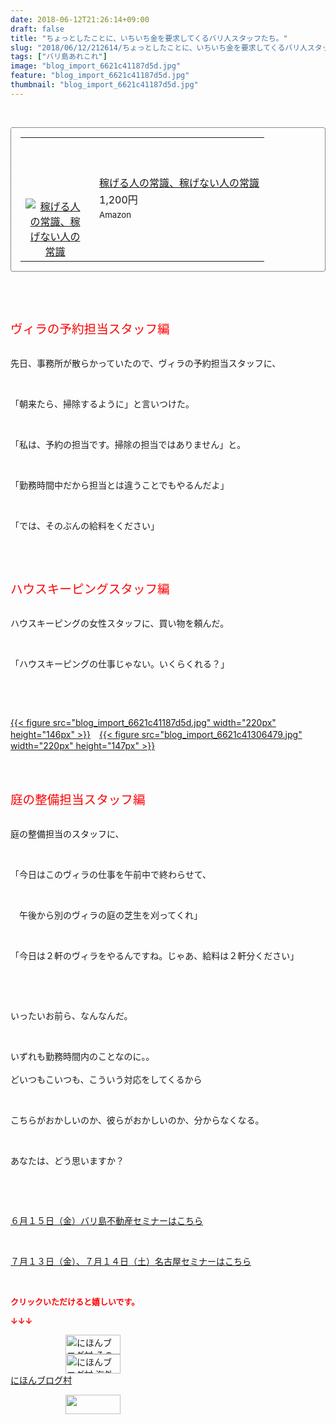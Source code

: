 ```yaml
---
date: 2018-06-12T21:26:14+09:00
draft: false
title: "ちょっとしたことに、いちいち金を要求してくるバリ人スタッフたち。"
slug: "2018/06/12/212614/ちょっとしたことに、いちいち金を要求してくるバリ人スタッフたち。"
tags: ["バリ島あれこれ"]
image: "blog_import_6621c41187d5d.jpg"
feature: "blog_import_6621c41187d5d.jpg"
thumbnail: "blog_import_6621c41187d5d.jpg"
---
```

<p> </p><div contenteditable="false" style="padding: 15px; border-radius: 4px; border: 1px dotted currentColor; border-image: none;"><table border="0" cellpadding="0" cellspacing="0" style="margin: 0px; table-layout: fixed;" width="100%">	<tbody width="100%">		<tr>			<td aligin="center" style="vertical-align: middle;" width="95"><span style="text-align: center; display: block;"><a alt0="BlogAffiliate" href="affiliate.do?affiliateId=37431427" rel="nofollow" target="_blank"><img alt="稼げる人の常識、稼げない人の常識" border="0" data-img="affiliate" src="data:image/svg+xml;charset=utf-8,%3Csvg%20xmlns%3D%22http%3A%2F%2Fwww.w3.org%2F2000%2Fsvg%22%20title%3D%22Placeholder%20for%20Images%22%20role%3D%22presentation%22%20viewBox%3D%220%200%201%201%22%20%2F%3E" style="margin: 0px; vertical-align: middle; max-width: 95px;" data-src="https://images-fe.ssl-images-amazon.com/images/I/51Ft8zEBpkL._SL160_.jpg"/><noscript><img alt="稼げる人の常識、稼げない人の常識" border="0" data-img="affiliate" src="https://images-fe.ssl-images-amazon.com/images/I/51Ft8zEBpkL._SL160_.jpg" style="margin: 0px; vertical-align: middle; max-width: 95px;"></noscript></a></span></td>			<td style="line-height: 1.5; padding-left: 15px; vertical-align: middle;"><a alt0="BlogAffiliate" href="affiliate.do?affiliateId=37431427" rel="nofollow" target="_blank">稼げる人の常識、稼げない人の常識</a>			<div style="padding: 3px 0px;">1,200円</div>			<div style="font-size: 0.83em;">Amazon</div></td>		</tr>	</tbody></table></div><p> </p><p> </p><p><span style="font-size: 1.4em;"><span style="color: rgb(255, 0, 0);">ヴィラの予約担当スタッフ編</span></span></p><p><br/>先日、事務所が散らかっていたので、ヴィラの予約担当スタッフに、</p><p> </p><p>「朝来たら、掃除するように」と言いつけた。</p><p> </p><p>「私は、予約の担当です。掃除の担当ではありません」と。</p><p> </p><p>「勤務時間中だから担当とは違うことでもやるんだよ」</p><p> </p><p>「では、そのぶんの給料をください」</p><p> </p><p> </p><p><span style="font-size: 1.4em;"><span style="color: rgb(255, 0, 0);">ハウスキーピングスタッフ編</span></span></p><p><br/>ハウスキーピングの女性スタッフに、買い物を頼んだ。</p><p> </p><p>「ハウスキーピングの仕事じゃない。いくらくれる？」</p><p> </p><p> </p><p><a href="blog_import_6621c41187d5d.jpg">{{< figure src="blog_import_6621c41187d5d.jpg" width="220px" height="146px" >}}</a>　<a href="blog_import_6621c41306479.jpg">{{< figure src="blog_import_6621c41306479.jpg" width="220px" height="147px" >}}</a></p><p> </p><p><br/><span style="font-size: 1.4em;"><span style="color: rgb(255, 0, 0);">庭の整備担当スタッフ編</span></span></p><p><br/>庭の整備担当のスタッフに、</p><p> </p><p>「今日はこのヴィラの仕事を午前中で終わらせて、</p><p> </p><p>　午後から別のヴィラの庭の芝生を刈ってくれ」</p><p> </p><p>「今日は２軒のヴィラをやるんですね。じゃあ、給料は２軒分ください」</p><p> </p><p> </p><p>いったいお前ら、なんなんだ。</p><p> </p><p>いずれも勤務時間内のことなのに。。<br/> <br/>どいつもこいつも、こういう対応をしてくるから</p><p> </p><p>こちらがおかしいのか、彼らがおかしいのか、分からなくなる。</p><p> </p><p>あなたは、どう思いますか？</p><p> </p><p> </p><p><a href="iin.co.jp" target="_blank">６月１５日（金）バリ島不動産セミナーはこちら</a></p><p> </p><p><a href="entry-12382733710.html" target="_blank">７月１３日（金）、７月１４日（土）名古屋セミナーはこちら</a></p><p> </p><p><font color="#ff0000" size="2"><strong>クリックいただけると嬉しいです。</strong></font></p><p><font color="#ff0000" size="2"><strong>↓↓↓</strong></font></p><p><a href="ranking.html?p_cid=01260127" id="&amp;blogmura_banner" target="_blank"><img alt="にほんブログ村 その他生活ブログ 不動産投資へ" border="0" height="31" src="data:image/svg+xml;charset=utf-8,%3Csvg%20xmlns%3D%22http%3A%2F%2Fwww.w3.org%2F2000%2Fsvg%22%20title%3D%22Placeholder%20for%20Images%22%20role%3D%22presentation%22%20viewBox%3D%220%200%2088%2031%22%20%2F%3E" width="88" data-src="https://img-proxy.blog-video.jp/images?url=http%3A%2F%2Flife.blogmura.com%2Fhudousantoushi%2Fimg%2Fhudousantoushi88_31.gif" style="aspect-ratio: auto 88 / 31;"/><noscript><img alt="にほんブログ村 その他生活ブログ 不動産投資へ" border="0" height="31" src="https://img-proxy.blog-video.jp/images?url=http%3A%2F%2Flife.blogmura.com%2Fhudousantoushi%2Fimg%2Fhudousantoushi88_31.gif" width="88"></noscript></a><br/><a href="ranking.html?p_cid=01260127" target="_blank"><img alt="にほんブログ村 海外生活ブログ バリ島情報へ" border="0" height="31" src="data:image/svg+xml;charset=utf-8,%3Csvg%20xmlns%3D%22http%3A%2F%2Fwww.w3.org%2F2000%2Fsvg%22%20title%3D%22Placeholder%20for%20Images%22%20role%3D%22presentation%22%20viewBox%3D%220%200%2088%2031%22%20%2F%3E" width="88" data-src="https://img-proxy.blog-video.jp/images?url=http%3A%2F%2Foverseas.blogmura.com%2Fbali%2Fimg%2Fbali88_31.gif" style="aspect-ratio: auto 88 / 31;"/><noscript><img alt="にほんブログ村 海外生活ブログ バリ島情報へ" border="0" height="31" src="https://img-proxy.blog-video.jp/images?url=http%3A%2F%2Foverseas.blogmura.com%2Fbali%2Fimg%2Fbali88_31.gif" width="88"></noscript></a><br/><a href="ranking.html?p_cid=01260127" target="_blank">にほんブログ村</a></p><p><a href="link.php?1804582" title="人気ブログランキングへ"><img border="0" height="31" src="data:image/svg+xml;charset=utf-8,%3Csvg%20xmlns%3D%22http%3A%2F%2Fwww.w3.org%2F2000%2Fsvg%22%20title%3D%22Placeholder%20for%20Images%22%20role%3D%22presentation%22%20viewBox%3D%220%200%2088%2031%22%20%2F%3E" width="88" data-src="https://blog.with2.net/img/banner/banner_22.gif" style="aspect-ratio: auto 88 / 31;"/><noscript><img border="0" height="31" src="https://blog.with2.net/img/banner/banner_22.gif" width="88"></noscript></a></p><p> </p>

